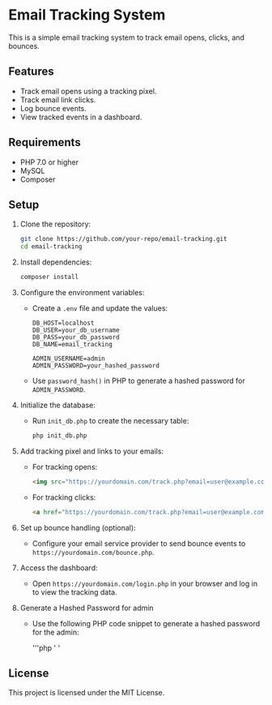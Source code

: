 # Email Tracking System

This is a simple email tracking system to track email opens, clicks, and bounces.

## Features
- Track email opens using a tracking pixel.
- Track email link clicks.
- Log bounce events.
- View tracked events in a dashboard.

## Requirements
- PHP 7.0 or higher
- MySQL
- Composer

## Setup

1. Clone the repository:
    ```sh
    git clone https://github.com/your-repo/email-tracking.git
    cd email-tracking
    ```

2. Install dependencies:
    ```sh
    composer install
    ```

3. Configure the environment variables:
    - Create a `.env` file and update the values:
      ```
      DB_HOST=localhost
      DB_USER=your_db_username
      DB_PASS=your_db_password
      DB_NAME=email_tracking

      ADMIN_USERNAME=admin
      ADMIN_PASSWORD=your_hashed_password
      ```
    - Use `password_hash()` in PHP to generate a hashed password for `ADMIN_PASSWORD`.

4. Initialize the database:
    - Run `init_db.php` to create the necessary table:
      ```sh
      php init_db.php
      ```

5. Add tracking pixel and links to your emails:
    - For tracking opens:
      ```html
      <img src="https://yourdomain.com/track.php?email=user@example.com&event=open" alt="" style="display:none;">
      ```
    - For tracking clicks:
      ```html
      <a href="https://yourdomain.com/track.php?email=user@example.com&event=click&url=https://destination.com">Click Here</a>
      ```

6. Set up bounce handling (optional):
    - Configure your email service provider to send bounce events to `https://yourdomain.com/bounce.php`.

7. Access the dashboard:
    - Open `https://yourdomain.com/login.php` in your browser and log in to view the tracking data.

8. Generate a Hashed Password for admin

    - Use the following PHP code snippet to generate a hashed password for the admin:

      '''php
      ' <?php
        echo password_hash('your_admin_password', PASSWORD_DEFAULT);
      ?> '

   
## License
This project is licensed under the MIT License.
